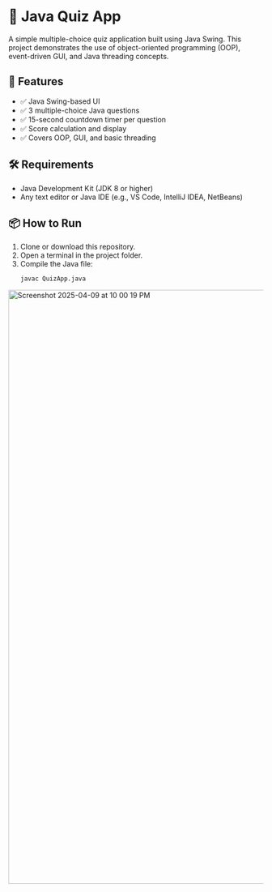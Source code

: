 # 🧠 Java Quiz App

A simple multiple-choice quiz application built using Java Swing. This project demonstrates the use of object-oriented programming (OOP), event-driven GUI, and Java threading concepts.

## 🚀 Features

- ✅ Java Swing-based UI
- ✅ 3 multiple-choice Java questions
- ✅ 15-second countdown timer per question
- ✅ Score calculation and display
- ✅ Covers OOP, GUI, and basic threading

## 🛠 Requirements

- Java Development Kit (JDK 8 or higher)
- Any text editor or Java IDE (e.g., VS Code, IntelliJ IDEA, NetBeans)

## 📦 How to Run

1. Clone or download this repository.
2. Open a terminal in the project folder.
3. Compile the Java file:
   ```bash
   javac QuizApp.java
<img width="1173" alt="Screenshot 2025-04-09 at 10 00 19 PM" src="https://github.com/user-attachments/assets/5fcae9d9-2a80-4cf5-ba2a-28f3fa3846c9" />
